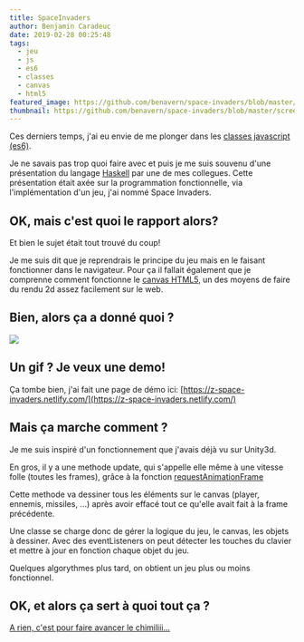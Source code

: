 ```yaml
---
title: SpaceInvaders
author: Benjamin Caradeuc
date: 2019-02-28 00:25:48
tags:
  - jeu
  - js
  - es6
  - classes
  - canvas
  - html5
featured_image: https://github.com/benavern/space-invaders/blob/master/screenshot.png?raw=true
thumbnail: https://github.com/benavern/space-invaders/blob/master/screenshot.png?raw=true
---
```


Ces derniers temps, j'ai eu envie de me plonger dans les [classes javascript (es6)](https://developer.mozilla.org/fr/docs/Web/JavaScript/Reference/Classes).

Je ne savais pas trop quoi faire avec et puis je me suis souvenu d'une présentation du langage [Haskell](https://www.haskell.org/) par une de mes collegues. Cette présentation était axée sur la programmation fonctionnelle, via l'implémentation d'un jeu, j'ai nommé Space Invaders.

## OK, mais c'est quoi le rapport alors?

Et bien le sujet était tout trouvé du coup!

Je me suis dit que je reprendrais le principe du jeu mais en le faisant fonctionner dans le navigateur. Pour ça il fallait également que je comprenne comment fonctionne le [canvas HTML5](https://developer.mozilla.org/fr/docs/Web/HTML/Element/canvas), un des moyens de faire du rendu 2d assez facilement sur le web.

## Bien, alors ça a donné quoi ?

![](https://github.com/benavern/space-invaders/blob/master/screenrecord.gif?raw=true)

## Un gif ? Je veux une demo!

&Ccedil;a tombe bien, j'ai fait une page de démo ici: [https://z-space-invaders.netlify.com/](https://z-space-invaders.netlify.com/)

## Mais ça marche comment ?

Je me suis inspiré d'un fonctionnement que j'avais déjà vu sur Unity3d.

En gros, il y a une methode update, qui s'appelle elle même à une vitesse folle (toutes les frames), grâce à la fonction [requestAnimationFrame](https://developer.mozilla.org/fr/docs/Web/API/Window/requestAnimationFrame)

Cette methode va dessiner tous les éléments sur le canvas (player, ennemis, missiles, ...) après avoir effacé tout ce qu'elle avait fait à la frame précédente.

Une classe se charge donc de gérer la logique du jeu, le canvas, les objets à dessiner. Avec des eventListeners on peut détecter les touches du clavier et mettre à jour en fonction chaque objet du jeu.

Quelques algorythmes plus tard, on obtient un jeu plus ou moins fonctionnel.

## OK, et alors ça sert à quoi tout ça ?

[A rien, c'est pour faire avancer le chimiliii...](https://www.youtube.com/watch?v=bUdhyn2HofE)
